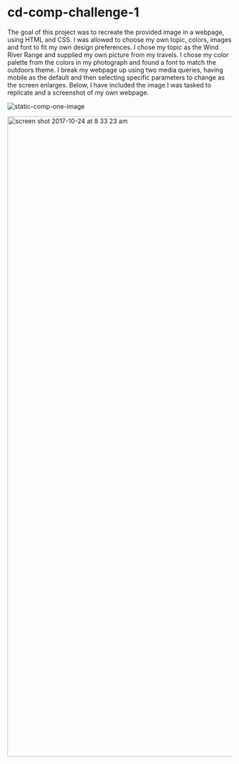 # cd-comp-challenge-1
The goal of this project was to recreate the provided image in a webpage, using HTML and CSS. I was allowed to choose my own topic, colors, images and font to fit my own design preferences. I chose my topic as the Wind River Range and supplied my own picture from my travels. I chose my color palette from the colors in my photograph and found a font to match the outdoors theme. I break my webpage up using two media queries, having mobile as the default and then selecting specific parameters to change as the screen enlarges. Below, I have included the image I was tasked to replicate and a screenshot of my own webpage.

![static-comp-one-image](https://user-images.githubusercontent.com/28467245/31943237-55d05e22-b885-11e7-83cf-e45a7b164e41.jpg)

<img width="1440" alt="screen shot 2017-10-24 at 8 33 23 am" src="https://user-images.githubusercontent.com/28467245/31949280-330ae9be-b896-11e7-99a6-4bf8d03c4335.png">
